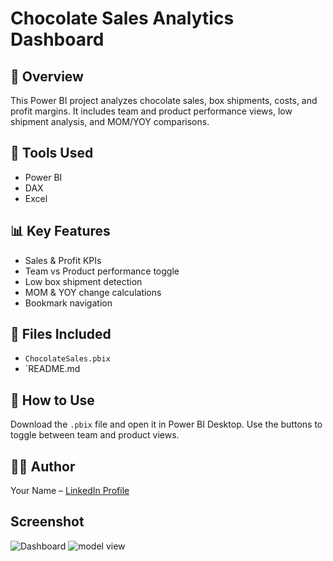 # Chocolate Sales Analytics Dashboard

## 📌 Overview
This Power BI project analyzes chocolate sales, box shipments, costs, and profit margins. It includes team and product performance views, low shipment analysis, and MOM/YOY comparisons.

## 🔧 Tools Used
- Power BI
- DAX
- Excel

## 📊 Key Features
- Sales & Profit KPIs
- Team vs Product performance toggle
- Low box shipment detection
- MOM & YOY change calculations
- Bookmark navigation

## 📁 Files Included
- `ChocolateSales.pbix`
- `README.md

## 🚀 How to Use
Download the `.pbix` file and open it in Power BI Desktop. Use the buttons to toggle between team and product views.

## 🧑‍💻 Author
Your Name – [LinkedIn Profile](https://www.linkedin.com/in/balan-pl/)

## Screenshot

![Dashboard](https://github.com/user-attachments/assets/fbde6606-5260-4ad7-82a9-2a8d8b3eddd0)
![model view](https://github.com/user-attachments/assets/b040ed60-54d8-49d7-a091-4662e9dde5ec)

